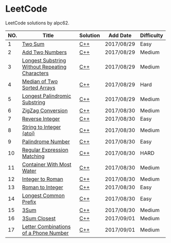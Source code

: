 LeetCode
========

LeetCode solutions by alpc62.

|NO.|Title|Solution|Add Date|Difficulty|
|---|-----|--------|--------|----------|
|1|[Two Sum][1]|[C++](0001.two-sum.cpp)|2017/08/29|Easy|
|2|[Add Two Numbers][2]|[C++](0002.add-two-numbers.cpp)|2017/08/29|Medium|
|3|[Longest Substring Without Repeating Characters][3]|[C++](0003.longest-substring-without-repeating-characters.cpp)|2017/08/29|Medium|
|4|[Median of Two Sorted Arrays][4]|[C++](0004.median-of-two-sorted-arrays.cpp)|2017/08/29|Hard|
|5|[Longest Palindromic Substring][5]|[C++](0005.longest-palindromic-substring.cpp)|2017/08/29|Medium|
|6|[ZigZag Conversion][6]|[C++](0006.zigzag-conversion.cpp)|2017/08/30|Medium|
|7|[Reverse Integer][7]|[C++](0007.reverse-integer.cpp)|2017/08/30|Easy|
|8|[String to Integer (atoi)][8]|[C++](0008.string-to-integer-atoi.cpp)|2017/08/30|Medium|
|9|[Palindrome Number][9]|[C++](0009.palindrome-number.cpp)|2017/08/30|Easy|
|10|[Regular Expression Matching][10]|[C++](0010.regular-expression-matching.cpp)|2017/08/30|HARD|
|11|[Container With Most Water][11]|[C++](0011.container-with-most-water.cpp)|2017/08/30|Medium|
|12|[Integer to Roman][12]|[C++](0012.integer-to-roman.cpp)|2017/08/30|Medium|
|13|[Roman to Integer][13]|[C++](0013.roman-to-integer.cpp)|2017/08/30|Easy|
|14|[Longest Common Prefix][14]|[C++](0014.longest-common-prefix.cpp)|2017/08/30|Easy|
|15|[3Sum][15]|[C++](0015.3sum.cpp)|2017/08/30|Medium|
|16|[3Sum Closest][16]|[C++](0016.3sum-closest.cpp)|2017/09/01|Medium|
|17|[Letter Combinations of a Phone Number][17]|[C++](0017.letter-combinations-of-a-phone-number.cpp)|2017/09/01|Medium|

[1]:https://leetcode.com/problems/two-sum/
[2]:https://leetcode.com/problems/add-two-numbers/
[3]:https://leetcode.com/problems/longest-substring-without-repeating-characters/
[4]:https://leetcode.com/problems/median-of-two-sorted-arrays/
[5]:https://leetcode.com/problems/longest-palindromic-substring/
[6]:https://leetcode.com/problems/zigzag-conversion/
[7]:https://leetcode.com/problems/reverse-integer/
[8]:https://leetcode.com/problems/string-to-integer-atoi/
[9]:https://leetcode.com/problems/palindrome-number/
[10]:https://leetcode.com/problems/regular-expression-matching/
[11]:https://leetcode.com/problems/container-with-most-water/
[12]:https://leetcode.com/problems/integer-to-roman/
[13]:https://leetcode.com/problems/roman-to-integer/
[14]:https://leetcode.com/problems/longest-common-prefix/
[15]:https://leetcode.com/problems/3sum/
[16]:https://leetcode.com/problems/3sum-closest/
[17]:https://leetcode.com/problems/letter-combinations-of-a-phone-number/

